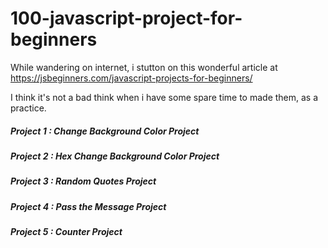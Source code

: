 # 100-javascript-project-for-beginners

While wandering on internet, i stutton on this wonderful article at 
https://jsbeginners.com/javascript-projects-for-beginners/

I think it's not a bad think when i have some spare time to made them,
as a practice.


##### Project 1 : Change Background Color Project

##### Project 2 : Hex Change Background Color Project

##### Project 3 : Random Quotes Project

##### Project 4 : Pass the Message Project

##### Project 5 : Counter Project

